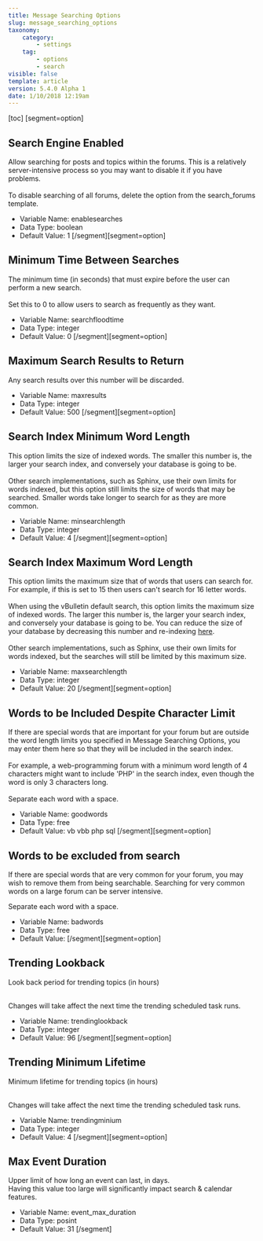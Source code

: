 ```yaml
---
title: Message Searching Options
slug: message_searching_options
taxonomy:
    category:
        - settings
    tag:
        - options
        - search
visible: false
template: article
version: 5.4.0 Alpha 1
date: 1/10/2018 12:19am
---
```


[toc]
[segment=option]

## Search Engine Enabled
Allow searching for posts and topics within the forums. This is a relatively server-intensive process so you may want to disable it if you have problems.<br />
<br />
To disable searching of all forums, delete the option from the search_forums template.



- Variable Name: enablesearches
- Data Type: boolean
- Default Value: 1
[/segment][segment=option]

## Minimum Time Between Searches
The minimum time (in seconds) that must expire before the user can perform a new search.<br />
<br />
Set this to 0 to allow users to search as frequently as they want.



- Variable Name: searchfloodtime
- Data Type: integer
- Default Value: 0
[/segment][segment=option]

## Maximum Search Results to Return
Any search results over this number will be discarded.



- Variable Name: maxresults
- Data Type: integer
- Default Value: 500
[/segment][segment=option]

## Search Index Minimum Word Length
This option limits the size of indexed words. The smaller this number is, the larger your search index, and conversely your database is going to be.<br /><br />
Other search implementations, such as Sphinx, use their own limits for words indexed, but this option still limits the size of words that may be searched.  Smaller words take longer to search for as they are more common.



- Variable Name: minsearchlength
- Data Type: integer
- Default Value: 4
[/segment][segment=option]

## Search Index Maximum Word Length
This option limits the maximum size that of words that users can search for.
For example, if this is set to 15 then users can't search for 16 letter words.<br /><br />
When using the vBulletin default search, this option limits the maximum size of indexed words. The larger this number is, the larger your search index, and conversely your database is going to be.
You can reduce the size of your database by decreasing this number and re-indexing <a href="admincp/misc.php?do=chooser" target="_blank">here</a>.<br /><br />
Other search implementations, such as Sphinx, use their own limits for words indexed, but the searches will still be limited by this maximum size.




- Variable Name: maxsearchlength
- Data Type: integer
- Default Value: 20
[/segment][segment=option]

## Words to be Included Despite Character Limit
If there are special words that are important for your forum but are outside the word length limits you specified in Message Searching Options, you may enter them here so that they will be included in the search index.<br />
<br />
For example, a web-programming forum with a minimum word length of 4 characters might want to include 'PHP' in the search index, even though the word is only 3 characters long.<br />
<br />
Separate each word with a space.



- Variable Name: goodwords
- Data Type: free
- Default Value: vb vbb php sql
[/segment][segment=option]

## Words to be excluded from search
If there are special words that are very common for your forum, you may wish to remove them from being searchable.  Searching for very common words on a large forum can be server intensive.

Separate each word with a space.



- Variable Name: badwords
- Data Type: free
- Default Value: 
[/segment][segment=option]

## Trending Lookback
Look back period for trending topics (in hours)<br/><br/>

Changes will take affect the next time the trending scheduled task runs.



- Variable Name: trendinglookback
- Data Type: integer
- Default Value: 96
[/segment][segment=option]

## Trending Minimum Lifetime
Minimum lifetime for trending topics (in hours) <br/><br/>

Changes will take affect the next time the trending scheduled task runs.



- Variable Name: trendingminium
- Data Type: integer
- Default Value: 4
[/segment][segment=option]

## Max Event Duration
Upper limit of how long an event can last, in days.
<br />
Having this value too large will significantly impact search & calendar features.



- Variable Name: event_max_duration
- Data Type: posint
- Default Value: 31
[/segment]